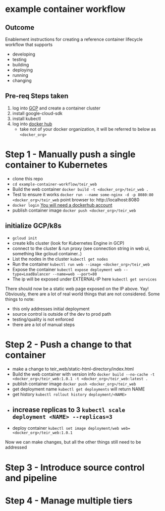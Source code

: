 # example container workflow

## Outcome
Enablement instructions for creating a reference container lifecycle workflow that supports
- developing
- testing
- building
- deploying
- running
- changing


## Pre-req Steps taken

1. log into [GCP](https://console.cloud.google.com) and create a container cluster
1. install google-cloud-sdk
1. install kubectl
2. log into [docker hub](https://hub.docker.com/)
   - take not of your docker organization, it will be referred to below as `<docker_org>`

# Step 1 - Manually push a single container to Kubernetes

* clone this repo
* `cd example-container-workflow/teir_web`
* Build the web container `docker build -t <docker_org>/teir_web .`
* Test to ensure it works
  `docker run --name some-nginx -d -p 8080:80 <docker_org>/teir_web`
  point browser to: http://localhost:8080
* `docker login` [You will need a dockerhub account](cloud.docker.com)
* publish container image `docker push <docker_org>/teir_web`

## initialize GCP/k8s

* `gcloud init`
* create k8s cluster (look for Kubernetes Engine in GCP)
* connect to the cluster & run proxy (see connection string in web ui, something like gcloud container..)
* List the nodes in the cluster `kubectl get nodes`
* Run the container `kubectl run web --image <docker_org>/teir_web`
* Expose the container `kubectl expose deployment web --type=LoadBalancer --name=web --port=80`
* The ip will be exposed under EXTERNAL-IP here `kubectl get services`

There should now be a static web page exposed on the IP above.  Yay!  Obviously, there are a lot of real world things that are not considered.  Some things to note:
- this only addresses initial deployment
- source control is outside of the dev to prod path
- testing/quality is not enforced
- there are a lot of manual steps

# Step 2 - Push a change to that container
* make a change to teir_web/static-html-directory/index.html
* Build the web container with version info `docker build --no-cache -t <docker_org>/teir_web:1.0.1 -t <docker_org>/teir_web:latest .`
* publish container image `docker push <docker_org>/teir_web`
* get deployment name `kubectl get deployments` will return NAME
* get history `kubectl rollout history deployment/<NAME>`
* ## increase replicas to 3 `kubectl scale deployment <NAME> --replicas=3`
* deploy container `kubectl set image deployment/web web=<docker_org>/teir_web:1.0.1`

Now we can make changes, but all the other things still need to be addressed

# Step 3 - Introduce source control and pipeline

# Step 4 - Manage multiple tiers
